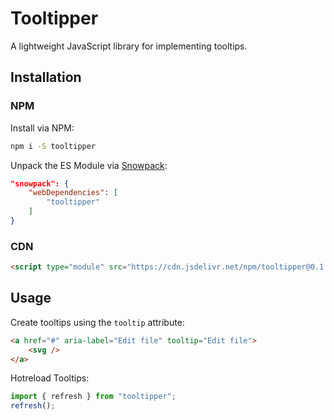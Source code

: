 # Tooltipper

A lightweight JavaScript library for implementing tooltips.

## Installation

### NPM

Install via NPM:

```sh
npm i -S tooltipper
```

Unpack the ES Module via [Snowpack](https://www.snowpack.dev/):

```json
"snowpack": {
	"webDependencies": [
		"tooltipper"
	]
}
```

### CDN

```html
<script type="module" src="https://cdn.jsdelivr.net/npm/tooltipper@0.1.0/tooltipper.min.js">
```

## Usage

Create tooltips using the `tooltip` attribute:

```html
<a href="#" aria-label="Edit file" tooltip="Edit file">
    <svg />
</a>
```

Hotreload Tooltips:

```javascript
import { refresh } from "tooltipper";
refresh();
```

